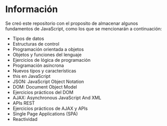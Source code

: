# Información

Se creó este repositorio con el proposito de almacenar algunos fundamentos de JavaScript, como los que se mencionarán a continuación:

- Tipos de datos
- Estructuras de control
- Programación orientada a objetos
- Objetos y funciones del lenguaje
- Ejercicios de lógica de programación
- Programación asíncrona
- Nuevos tipos y características
- this en JavaScript
- JSON: JavaScript Object Notation
- DOM: Document Object Model
- Ejercicios prácticos del DOM
- AJAX: Asynchronous JavaScript And XML
- APIs REST
- Ejercicios prácticos de AJAX y APIs
- Single Page Applications (SPA)
- Reactividad